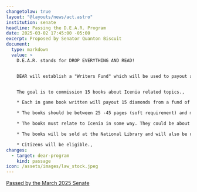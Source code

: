 ```yaml
---
changetolaw: true
layout: "@layouts/news/act.astro"
institution: senate
headline: Passing the D.E.A.R. Program
date: 2025-03-02 17:45:00 -05:00
excerpt: Proposed by Senator Quanton Biscuit
document:
  type: markdown
  value: >
    D.E.A.R. stands for DROP EVERYTHING AND READ! 


    DEAR will establish a "Writers Fund" which will be used to payout authors who write in game books relating to Icenia. Some details:


    The goal is to commission 15 books about Icenia related topics.,

    * Each in game book written will payout 15 diamonds from a fund of 225 diamonds.,

    * The books should be between 25 -45 pages (soft requirement) and must be of decent quality / effort.,

    * The books must relate to Icenia in some way. They could be about our system of government, a prominent citizen or government member, a historical event, some type of cultural book, ect.,

    * The books will be sold at the National Library and will also be uploaded to https://civbooks.github.io/,

    * Citizens will be eligible.,
changes:
  - target: dear-program
    kind: passage
icon: /assets/images/law_stock.jpeg
---
```

[Passed by the March 2025 Senate](https://discord.com/channels/558071874161082368/1345889816545460315/1345889816545460315)
